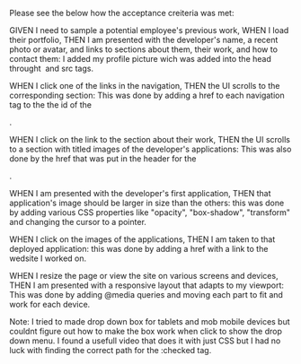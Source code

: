 Please see the below how the acceptance creiteria was met:

GIVEN I need to sample a potential employee's previous work, WHEN I load their portfolio, THEN I am presented with the developer's name, a recent photo or avatar, and links to sections about them, their work, and how to contact them: I added my profile picture wich was added into the head throught <img> and src tags.

WHEN I click one of the links in the navigation, THEN the UI scrolls to the corresponding section: This was done by adding a href to each navigation tag to the the id of the <div>.

WHEN I click on the link to the section about their work, THEN the UI scrolls to a section with titled images of the developer's applications: This was also done by the href that was put in the header for the <nav>.

WHEN I am presented with the developer's first application, THEN that application's image should be larger in size than the others: this was done by adding various CSS properties like "opacity", "box-shadow", "transform" and changing the cursor to a pointer.

WHEN I click on the images of the applications, THEN I am taken to that deployed application: this was done by adding a href with a link to the wedsite I worked on.

WHEN I resize the page or view the site on various screens and devices, THEN I am presented with a responsive layout that adapts to my viewport: This was done by adding @media queries and moving each part to fit and work for each device.

Note: I tried to made drop down box for tablets and mob mobile devices but couldnt figure out how to make the box work when click to show the drop down menu. I found a usefull video that does it with just CSS but I had no luck with finding the correct path for the :checked tag.
